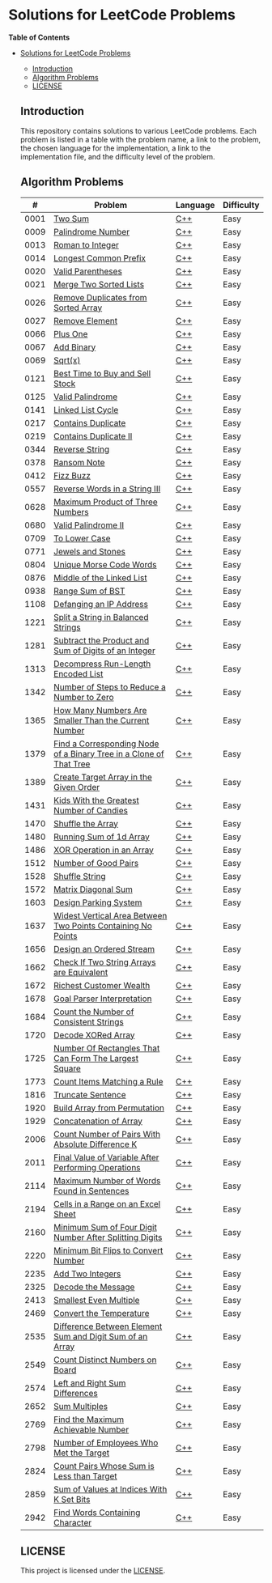 # Solutions for LeetCode Problems

**Table of Contents**

- [Solutions for LeetCode Problems](#solutions-for-leetcode-problems)

  - [Introduction](#introduction)
  - [Algorithm Problems](#algorithm-problems)
  - [LICENSE](#license)

  ## Introduction

  This repository contains solutions to various LeetCode problems. Each problem is listed in a table with the problem name, a link to the problem, the chosen language for the implementation, a link to the implementation file, and the difficulty level of the problem.

  ## Algorithm Problems

  | #    | Problem                                                                    | Language       | Difficulty |
  | ---- | -------------------------------------------------------------------------- | -------------- | ---------- |
  | 0001 | [Two Sum][0001]                                                            | [C++][0001cpp] | Easy       |
  | 0009 | [Palindrome Number][0009]                                                  | [C++][0009cpp] | Easy       |
  | 0013 | [Roman to Integer][0013]                                                   | [C++][0013cpp] | Easy       |
  | 0014 | [Longest Common Prefix][0014]                                              | [C++][0014cpp] | Easy       |
  | 0020 | [Valid Parentheses][0020]                                                  | [C++][0020cpp] | Easy       |
  | 0021 | [Merge Two Sorted Lists][0021]                                             | [C++][0021cpp] | Easy       |
  | 0026 | [Remove Duplicates from Sorted Array][0026]                                | [C++][0026cpp] | Easy       |
  | 0027 | [Remove Element][0027]                                                     | [C++][0027cpp] | Easy       |
  | 0066 | [Plus One][0066]                                                           | [C++][0066cpp] | Easy       |
  | 0067 | [Add Binary][0067]                                                         | [C++][0067cpp] | Easy       |
  | 0069 | [Sqrt(x)][0069]                                                            | [C++][0069cpp] | Easy       |
  | 0121 | [Best Time to Buy and Sell Stock][0121]                                    | [C++][0121cpp] | Easy       |
  | 0125 | [Valid Palindrome][0125]                                                   | [C++][0125cpp] | Easy       |
  | 0141 | [Linked List Cycle][0141]                                                  | [C++][0141cpp] | Easy       |
  | 0217 | [Contains Duplicate][0217]                                                 | [C++][0217cpp] | Easy       |
  | 0219 | [Contains Duplicate II][0219]                                              | [C++][0219cpp] | Easy       |
  | 0344 | [Reverse String][0344]                                                     | [C++][0344cpp] | Easy       |
  | 0378 | [Ransom Note][0378]                                                        | [C++][0378cpp] | Easy       |
  | 0412 | [Fizz Buzz][0412]                                                          | [C++][0412cpp] | Easy       |
  | 0557 | [Reverse Words in a String III][0557]                                      | [C++][0557cpp] | Easy       |
  | 0628 | [Maximum Product of Three Numbers][0628]                                   | [C++][0628cpp] | Easy       |
  | 0680 | [Valid Palindrome II][0680]                                                | [C++][0680cpp] | Easy       |
  | 0709 | [To Lower Case][0709]                                                      | [C++][0709cpp] | Easy       |
  | 0771 | [Jewels and Stones][0771]                                                  | [C++][0771cpp] | Easy       |
  | 0804 | [Unique Morse Code Words][0804]                                            | [C++][0804cpp] | Easy       |
  | 0876 | [Middle of the Linked List][0876]                                          | [C++][0876cpp] | Easy       |
  | 0938 | [Range Sum of BST][0938]                                                   | [C++][0938cpp] | Easy       |
  | 1108 | [Defanging an IP Address][1108]                                            | [C++][1108cpp] | Easy       |
  | 1221 | [Split a String in Balanced Strings][1221]                                 | [C++][1221cpp] | Easy       |
  | 1281 | [Subtract the Product and Sum of Digits of an Integer][1281]               | [C++][1281cpp] | Easy       |
  | 1313 | [Decompress Run-Length Encoded List][1313]                                 | [C++][1313cpp] | Easy       |
  | 1342 | [Number of Steps to Reduce a Number to Zero][1342]                         | [C++][1342cpp] | Easy       |
  | 1365 | [How Many Numbers Are Smaller Than the Current Number][1365]               | [C++][1365cpp] | Easy       |
  | 1379 | [Find a Corresponding Node of a Binary Tree in a Clone of That Tree][1379] | [C++][1379cpp] | Easy       |
  | 1389 | [Create Target Array in the Given Order][1389]                             | [C++][1389cpp] | Easy       |
  | 1431 | [Kids With the Greatest Number of Candies][1431]                           | [C++][1431cpp] | Easy       |
  | 1470 | [Shuffle the Array][1470]                                                  | [C++][1470cpp] | Easy       |
  | 1480 | [Running Sum of 1d Array][1480]                                            | [C++][1480cpp] | Easy       |
  | 1486 | [XOR Operation in an Array][1486]                                          | [C++][1486cpp] | Easy       |
  | 1512 | [Number of Good Pairs][1512]                                               | [C++][1512cpp] | Easy       |
  | 1528 | [Shuffle String][1528]                                                     | [C++][1528cpp] | Easy       |
  | 1572 | [Matrix Diagonal Sum][1572]                                                | [C++][1572cpp] | Easy       |
  | 1603 | [Design Parking System][1603]                                              | [C++][1603cpp] | Easy       |
  | 1637 | [Widest Vertical Area Between Two Points Containing No Points][1637]       | [C++][1637cpp] | Easy       |
  | 1656 | [Design an Ordered Stream][1656]                                           | [C++][1656cpp] | Easy       |
  | 1662 | [Check If Two String Arrays are Equivalent][1662]                          | [C++][1662cpp] | Easy       |
  | 1672 | [Richest Customer Wealth][1672]                                            | [C++][1672cpp] | Easy       |
  | 1678 | [Goal Parser Interpretation][1678]                                         | [C++][1678cpp] | Easy       |
  | 1684 | [Count the Number of Consistent Strings][1684]                             | [C++][1684cpp] | Easy       |
  | 1720 | [Decode XORed Array][1720]                                                 | [C++][1720cpp] | Easy       |
  | 1725 | [Number Of Rectangles That Can Form The Largest Square][1725]              | [C++][1725cpp] | Easy       |
  | 1773 | [Count Items Matching a Rule][1773]                                        | [C++][1773cpp] | Easy       |
  | 1816 | [ Truncate Sentence][1816]                                                 | [C++][1816cpp] | Easy       |
  | 1920 | [Build Array from Permutation][1920]                                       | [C++][1920cpp] | Easy       |
  | 1929 | [Concatenation of Array][1929]                                             | [C++][1929cpp] | Easy       |
  | 2006 | [Count Number of Pairs With Absolute Difference K][2006]                   | [C++][2006cpp] | Easy       |
  | 2011 | [Final Value of Variable After Performing Operations][2011]                | [C++][2011cpp] | Easy       |
  | 2114 | [Maximum Number of Words Found in Sentences][2114]                         | [C++][2114cpp] | Easy       |
  | 2194 | [Cells in a Range on an Excel Sheet][2194]                                 | [C++][2194cpp] | Easy       |
  | 2160 | [Minimum Sum of Four Digit Number After Splitting Digits][2160]            | [C++][2160cpp] | Easy       |
  | 2220 | [Minimum Bit Flips to Convert Number][2220]                                | [C++][2220cpp] | Easy       |
  | 2235 | [Add Two Integers][2235]                                                   | [C++][2235cpp] | Easy       |
  | 2325 | [Decode the Message][2325]                                                 | [C++][2325cpp] | Easy       |
  | 2413 | [Smallest Even Multiple][2413]                                             | [C++][2413cpp] | Easy       |
  | 2469 | [Convert the Temperature][2469]                                            | [C++][2469cpp] | Easy       |
  | 2535 | [Difference Between Element Sum and Digit Sum of an Array][2535]           | [C++][2535cpp] | Easy       |
  | 2549 | [Count Distinct Numbers on Board][2549]                                    | [C++][2549cpp] | Easy       |
  | 2574 | [Left and Right Sum Differences][2574]                                     | [C++][2574cpp] | Easy       |
  | 2652 | [Sum Multiples][2652]                                                      | [C++][2652cpp] | Easy       |
  | 2769 | [Find the Maximum Achievable Number][2769]                                 | [C++][2769cpp] | Easy       |
  | 2798 | [Number of Employees Who Met the Target][2798]                             | [C++][2798cpp] | Easy       |
  | 2824 | [Count Pairs Whose Sum is Less than Target][2824]                          | [C++][2824cpp] | Easy       |
  | 2859 | [Sum of Values at Indices With K Set Bits][2859]                           | [C++][2859cpp] | Easy       |
  | 2942 | [Find Words Containing Character][2942]                                    | [C++][2942cpp] | Easy       |

  ## LICENSE

  This project is licensed under the [LICENSE](LICENSE).

  <!-- links -->

  [0001]: https://leetcode.com/problems/two-sum/
  [0001cpp]: https://leetcode.com/submissions/detail/948426050/
  [0009]: https://leetcode.com/problems/palindrome-number/
  [0009cpp]: https://leetcode.com/submissions/detail/948438457/
  [0013]: https://leetcode.com/problems/roman-to-integer/
  [0013cpp]: https://leetcode.com/submissions/detail/949360425/
  [0014]: https://leetcode.com/problems/longest-common-prefix/
  [0014cpp]: https://leetcode.com/submissions/detail/1036936497/
  [0020]: https://leetcode.com/problems/valid-parentheses/
  [0020cpp]: https://leetcode.com/submissions/detail/1036952537/
  [0021]: https://leetcode.com/problems/merge-two-sorted-lists/
  [0021cpp]: https://leetcode.com/submissions/detail/1036960117/
  [0026]: https://leetcode.com/problems/remove-duplicates-from-sorted-array/
  [0026cpp]: https://leetcode.com/submissions/detail/1036967711/
  [0027]: https://leetcode.com/problems/remove-element/
  [0027cpp]: https://leetcode.com/submissions/detail/1143035176/
  [0066]: https://leetcode.com/problems/plus-one/
  [0066cpp]: https://leetcode.com/submissions/detail/1039769790/
  [0067]: https://leetcode.com/problems/add-binary/
  [0067cpp]: https://leetcode.com/submissions/detail/1037990830/
  [0069]: https://leetcode.com/problems/sqrtx
  [0069cpp]: https://leetcode.com/submissions/detail/1143379297/
  [0121]: https://leetcode.com/problems/best-time-to-buy-and-sell-stock/
  [0121cpp]: https://leetcode.com/submissions/detail/1037934208/
  [0125]: https://leetcode.com/problems/valid-palindrome/
  [0125cpp]: https://leetcode.com/submissions/detail/1037955911/
  [0141]: https://leetcode.com/problems/linked-list-cycle/
  [0141cpp]: https://leetcode.com/submissions/detail/1040027578/
  [0217]: https://leetcode.com/problems/contains-duplicate/
  [0217cpp]: https://leetcode.com/submissions/detail/1040044205/
  [0219]: https://leetcode.com/problems/contains-duplicate-ii/
  [0219cpp]: https://leetcode.com/submissions/detail/1040064641/
  [0344]: https://leetcode.com/problems/reverse-string/
  [0344cpp]: https://leetcode.com/submissions/detail/1038001012/
  [0378]: https://leetcode.com/problems/ransom-note/
  [0378cpp]: https://leetcode.com/submissions/detail/1036903851/
  [0412]: https://leetcode.com/problems/fizz-buzz/
  [0412cpp]: https://leetcode.com/submissions/detail/1036866232/
  [0557]: https://leetcode.com/problems/reverse-words-in-a-string-iii/
  [0557cpp]: https://leetcode.com/submissions/detail/1072820965/
  [0628]: https://leetcode.com/problems/maximum-product-of-three-numbers/
  [0628cpp]: https://leetcode.com/submissions/detail/1037692372/
  [0680]: https://leetcode.com/problems/valid-palindrome-ii/
  [0680cpp]: https://leetcode.com/submissions/detail/1037968613/
  [0709]: https://leetcode.com/problems/to-lower-case/
  [0709cpp]: https://leetcode.com/submissions/detail/1057104517/
  [0771]: https://leetcode.com/problems/jewels-and-stones/
  [0771cpp]: https://leetcode.com/submissions/detail/1050861136/
  [0804]: https://leetcode.com/problems/unique-morse-code-words/
  [0804cpp]: https://leetcode.com/submissions/detail/1057067079/
  [0876]: https://leetcode.com/problems/middle-of-the-linked-list/
  [0876cpp]: https://leetcode.com/submissions/detail/1036889642/
  [0938]: https://leetcode.com/problems/range-sum-of-bst/
  [0938cpp]: https://leetcode.com/submissions/detail/1051825768/
  [1108]: https://leetcode.com/problems/defanging-an-ip-address/
  [1108cpp]: https://leetcode.com/submissions/detail/1048635629/
  [1221]: https://leetcode.com/problems/split-a-string-in-balanced-strings/
  [1221cpp]: https://leetcode.com/submissions/detail/1051871448/
  [1281]: https://leetcode.com/problems/subtract-the-product-and-sum-of-digits-of-an-integer/
  [1281cpp]: https://leetcode.com/submissions/detail/1051743818/
  [1313]: https://leetcode.com/problems/decompress-run-length-encoded-list/
  [1313cpp]: https://leetcode.com/submissions/detail/1051859265/
  [1342]: https://leetcode.com/problems/number-of-steps-to-reduce-a-number-to-zero/
  [1342cpp]: https://leetcode.com/submissions/detail/1036875175/
  [1365]: https://leetcode.com/problems/how-many-numbers-are-smaller-than-the-current-number/
  [1365cpp]: https://leetcode.com/submissions/detail/1051734090/
  [1379]: https://leetcode.com/problems/find-a-corresponding-node-of-a-binary-tree-in-a-clone-of-that-tree/
  [1379cpp]: https://leetcode.com/submissions/detail/1051774944/
  [1389]: https://leetcode.com/problems/create-target-array-in-the-given-order/
  [1389cpp]: https://leetcode.com/submissions/detail/1051840440/
  [1431]: https://leetcode.com/problems/kids-with-the-greatest-number-of-candies/
  [1431cpp]: https://leetcode.com/submissions/detail/1050820950/
  [1470]: https://leetcode.com/problems/shuffle-the-array/
  [1470cpp]: https://leetcode.com/submissions/detail/1049530990/
  [1480]: https://leetcode.com/problems/running-sum-of-1d-array/
  [1480cpp]: https://leetcode.com/submissions/detail/1036830470/
  [1486]: https://leetcode.com/problems/xor-operation-in-an-array/
  [1486cpp]: https://leetcode.com/submissions/detail/1051731597/
  [1512]: https://leetcode.com/problems/number-of-good-pairs/
  [1512cpp]: https://leetcode.com/submissions/detail/1050836269/
  [1528]: https://leetcode.com/problems/shuffle-string/
  [1528cpp]: https://leetcode.com/submissions/detail/1053813102/
  [1572]: https://leetcode.com/problems/matrix-diagonal-sum/
  [1572cpp]: https://leetcode.com/submissions/detail/1057101150/
  [1603]: https://leetcode.com/problems/design-parking-system/
  [1603cpp]: https://leetcode.com/submissions/detail/1050856642/
  [1637]: https://leetcode.com/problems/widest-vertical-area-between-two-points-containing-no-points
  [1637cpp]: https://leetcode.com/submissions/detail/1146584700/
  [1656]: https://leetcode.com/problems/design-an-ordered-stream/
  [1656cpp]: https://leetcode.com/submissions/detail/1053801183/
  [1662]: https://leetcode.com/problems/check-if-two-string-arrays-are-equivalent/
  [1662cpp]: https://leetcode.com/submissions/detail/1055717038/
  [1672]: https://leetcode.com/problems/richest-customer-wealth/
  [1672cpp]: https://leetcode.com/submissions/detail/1036852316/
  [1678]: https://leetcode.com/problems/goal-parser-interpretation/
  [1678cpp]: https://leetcode.com/submissions/detail/1050792706/
  [1684]: https://leetcode.com/problems/count-the-number-of-consistent-strings/
  [1684cpp]: https://leetcode.com/submissions/detail/1057058958/
  [1720]: https://leetcode.com/problems/decode-xored-array/
  [1720cpp]: https://leetcode.com/submissions/detail/1051833450/
  [1725]: https://leetcode.com/problems/number-of-rectangles-that-can-form-the-largest-square/
  [1725cpp]: https://leetcode.com/submissions/detail/1047761317/
  [1773]: https://leetcode.com/problems/count-items-matching-a-rule/
  [1773cpp]: https://leetcode.com/submissions/detail/1054791343/
  [1816]: https://leetcode.com/problems/truncate-sentence/
  [1816cpp]: https://leetcode.com/submissions/detail/1054767591/
  [1920]: https://leetcode.com/problems/build-array-from-permutation/
  [1920cpp]: https://leetcode.com/submissions/detail/1048619629/
  [1929]: https://leetcode.com/problems/concatenation-of-array/
  [1929cpp]: https://leetcode.com/submissions/detail/1047738300/
  [2006]: https://leetcode.com/problems/count-number-of-pairs-with-absolute-difference-k/
  [2006cpp]: https://leetcode.com/submissions/detail/1057124494/
  [2011]: https://leetcode.com/problems/final-value-of-variable-after-performing-operations/
  [2011cpp]: https://leetcode.com/submissions/detail/1049539828/
  [2114]: https://leetcode.com/problems/maximum-number-of-words-found-in-sentences/
  [2114cpp]: https://leetcode.com/submissions/detail/1051739013/
  [2194]: https://leetcode.com/problems/cells-in-a-range-on-an-excel-sheet/
  [2194cpp]: https://leetcode.com/submissions/detail/1054783152/
  [2160]: https://leetcode.com/problems/minimum-sum-of-four-digit-number-after-splitting-digits/
  [2160cpp]: https://leetcode.com/submissions/detail/1051749058/
  [2220]: https://leetcode.com/problems/minimum-bit-flips-to-convert-number/
  [2220cpp]: https://leetcode.com/submissions/detail/1057089218/
  [2235]: https://leetcode.com/problems/add-two-integers/
  [2235cpp]: https://leetcode.com/submissions/detail/1050810723/
  [2325]: https://leetcode.com/problems/decode-the-message/
  [2325cpp]: https://leetcode.com/submissions/detail/1057789757/
  [2413]: https://leetcode.com/problems/smallest-even-multiple/
  [2413cpp]: https://leetcode.com/submissions/detail/1050815450/
  [2469]: https://leetcode.com/problems/convert-the-temperature/
  [2469cpp]: https://leetcode.com/submissions/detail/1048639718/
  [2535]: https://leetcode.com/problems/difference-between-element-sum-and-digit-sum-of-an-array/
  [2535cpp]: https://leetcode.com/submissions/detail/1055721752/
  [2549]: https://leetcode.com/problems/count-distinct-numbers-on-board/
  [2549cpp]: https://leetcode.com/submissions/detail/1038006278/
  [2574]: https://leetcode.com/problems/left-and-right-sum-differences/
  [2574cpp]: https://leetcode.com/submissions/detail/1051760337/
  [2652]: https://leetcode.com/problems/sum-multiples/
  [2652cpp]: https://leetcode.com/submissions/detail/1053791402/
  [2769]: https://leetcode.com/problems/find-the-maximum-achievable-number/
  [2769cpp]: https://leetcode.com/submissions/detail/1049548431/
  [2798]: https://leetcode.com/problems/number-of-employees-who-met-the-target/
  [2798cpp]: https://leetcode.com/submissions/detail/1050823191/
  [2824]: https://leetcode.com/problems/count-pairs-whose-sum-is-less-than-target/
  [2824cpp]: https://leetcode.com/submissions/detail/1050808683/
  [2859]: https://leetcode.com/problems/sum-of-values-at-indices-with-k-set-bits/
  [2859cpp]: https://leetcode.com/submissions/detail/1051849278/
  [2942]: https://leetcode.com/problems/find-words-containing-character
  [2942cpp]: https://leetcode.com/submissions/detail/1147552529/
